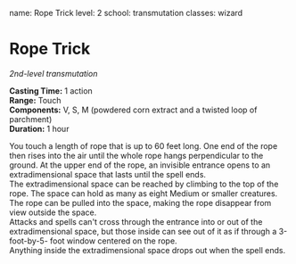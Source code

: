 name: Rope Trick
level: 2
school: transmutation
classes: wizard

# Rope Trick 
_2nd-level transmutation_ 

**Casting Time:** 1 action    
**Range:** Touch    
**Components:** V, S, M (powdered corn extract and a twisted loop of parchment)    
**Duration:** 1 hour 

You touch a length of rope that is up to 60 feet long. One end of the rope then rises into the air until the whole rope hangs perpendicular to the ground. At the upper end of the rope, an invisible entrance opens to an extradimensional space that lasts until the spell ends.    
The extradimensional space can be reached by climbing to the top of the rope. The space can hold as many as eight Medium or smaller creatures. The rope can be pulled into the space, making the rope disappear from view outside the space.    
Attacks and spells can't cross through the entrance into or out of the extradimensional space, but those inside can see out of it as if through a 3-foot-by-5- foot window centered on the rope.    
Anything inside the extradimensional space drops out when the spell ends.